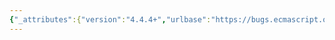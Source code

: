 ```yaml
---
{"_attributes":{"version":"4.4.4+","urlbase":"https://bugs.ecmascript.org/","maintainer":"dherman@mozilla.com"},"bug":{"bug_id":1484,"creation_ts":"2013-05-14 20:38:00 -0700","short_desc":"Use StrictFormalParameters when FunctionDeclaration & FunctionExpression is in strict code","delta_ts":"2013-07-15 17:03:51 -0700","product":"Draft for 6th Edition","component":"technical issue","version":"Rev 15: May 14, 2013 Draft","rep_platform":"All","op_sys":"All","bug_status":"RESOLVED","resolution":"FIXED","priority":"Normal","bug_severity":"enhancement","everconfirmed":true,"reporter":{"uid":"utatane.tea","name":"Yusuke Suzuki"},"assigned_to":{"uid":"allen","name":"Allen Wirfs-Brock"},"long_desc":[{"commentid":4012,"comment_count":0,"who":{"uid":"utatane.tea","name":"Yusuke Suzuki"},"bug_when":"2013-05-14 20:38:53 -0700","thetext":"In the rev15 draft, there is no way to use StrictFormalParameters in FunctionDeclaration / FunctionExpression. And as the result, strict code restrictions to function parameters are dropped."},{"commentid":4324,"comment_count":1,"who":{"uid":"allen","name":"Allen Wirfs-Brock"},"bug_when":"2013-06-24 17:20:06 -0700","thetext":"also generator functions\n\nfixed in rev16 editor's draft"},{"commentid":4451,"comment_count":2,"who":{"uid":"allen","name":"Allen Wirfs-Brock"},"bug_when":"2013-07-15 17:03:51 -0700","thetext":"fixed in rev16 draft.  July 15, 2013"}]}}
---
```

